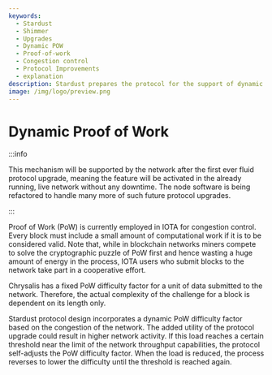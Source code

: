 ```yaml
---
keywords:
  - Stardust
  - Shimmer
  - Upgrades
  - Dynamic POW
  - Proof-of-work
  - Congestion control
  - Protocol Improvements
  - explanation
description: Stardust prepares the protocol for the support of dynamic proof-of-work.
image: /img/logo/preview.png
---
```


# Dynamic Proof of Work

:::info

This mechanism will be supported by the network after the first ever fluid protocol upgrade, meaning the feature will
be activated in the already running, live network without any downtime. The node software is being refactored to
handle many more of such future protocol upgrades.

:::

Proof of Work (PoW) is currently employed in IOTA for congestion control. Every block must include a small amount of
computational work if it is to be considered valid. Note that, while in blockchain networks miners compete to solve the
cryptographic puzzle of PoW first and hence wasting a huge amount of energy in the process, IOTA users who submit
blocks to the network take part in a cooperative effort.

Chrysalis has a fixed PoW difficulty factor for a unit of data submitted to the network. Therefore, the actual
complexity of the challenge for a block is dependent on its length only.

Stardust protocol design incorporates a dynamic PoW difficulty factor based on the congestion of the network. The added
utility of the protocol upgrade could result in higher network activity. If this load reaches a certain threshold near
the limit of the network throughput capabilities, the protocol self-adjusts the PoW difficulty factor.
When the load is reduced, the process reverses to lower the difficulty until the threshold is reached again.
